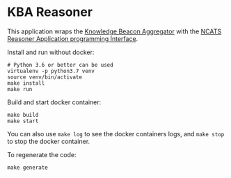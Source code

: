# KBA Reasoner

This application wraps the [Knowledge Beacon Aggregator](https://github.com/NCATS-Tangerine/beacon-aggregator) 
with the [NCATS Reasoner Application programming Interface](https://github.com/NCATS-Tangerine/NCATS-ReasonerStdAPI).

Install and run without docker:

```
# Python 3.6 or better can be used
virtualenv -p python3.7 venv
source venv/bin/activate
make install
make run
```

Build and start docker container:

```
make build
make start
```
You can also use `make log` to see the docker containers logs, and `make stop` to stop the docker container.

To regenerate the code:
```
make generate
```
